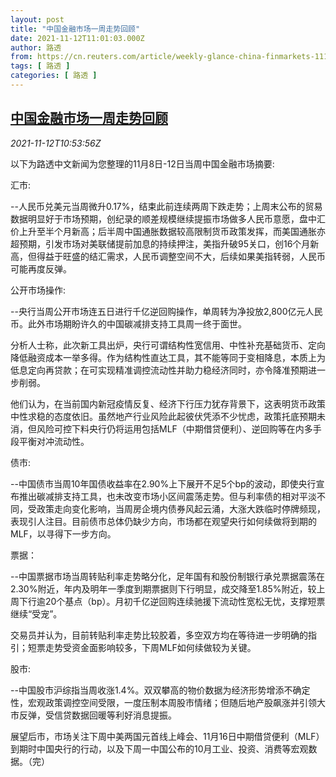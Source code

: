 ```yaml
---
layout: post
title: "中国金融市场一周走势回顾"
date: 2021-11-12T11:01:03.000Z
author: 路透
from: https://cn.reuters.com/article/weekly-glance-china-finmarkets-1112-idCNKBS2HX19E
tags: [ 路透 ]
categories: [ 路透 ]
---
```

<!--1636714863000-->
[中国金融市场一周走势回顾](https://cn.reuters.com/article/weekly-glance-china-finmarkets-1112-idCNKBS2HX19E)
------

<div>
<div><i>2021-11-12T10:53:56Z</i></div><p>以下为路透中文新闻为您整理的11月8日-12日当周中国金融市场摘要:</p><p>汇市:</p><p>--人民币兑美元当周微升0.17%，结束此前连续两周下跌走势；上周末公布的贸易数据明显好于市场预期，创纪录的顺差规模继续提振市场做多人民币意愿，盘中汇价上升至半个月新高；后半周中国通胀数据较高限制货币政策发挥，而美国通胀亦超预期，引发市场对美联储提前加息的持续押注，美指升破95关口，创16个月新高，但得益于旺盛的结汇需求，人民币调整空间不大，后续如果美指转弱，人民币可能再度反弹。</p><p>公开市场操作:</p><p>--央行当周公开市场连五日进行千亿逆回购操作，单周转为净投放2,800亿元人民币。此外市场期盼许久的中国碳减排支持工具周一终于面世。</p><p>分析人士称，此次新工具出炉，央行可谓结构性宽信用、中性补充基础货币、定向降低融资成本一举多得。作为结构性直达工具，其不能等同于变相降息，本质上为低息定向再贷款；在可实现精准调控流动性并助力稳经济同时，亦令降准预期进一步削弱。</p><p>他们认为，在当前国内新冠疫情反复、经济下行压力犹存背景下，这表明货币政策中性求稳的态度依旧。虽然地产行业风险此起彼伏凭添不少忧虑，政策托底预期未消，但风险可控下料央行仍将运用包括MLF（中期借贷便利）、逆回购等在内多手段平衡对冲流动性。</p><p>债市:</p><p>--中国债市当周10年国债收益率在2.90%上下展开不足5个bp的波动，即使央行宣布推出碳减排支持工具，也未改变市场小区间震荡走势。但与利率债的相对平淡不同，受政策走向变化影响，当周房企境内债券风起云涌，大涨大跌临时停牌频现，表现引人注目。目前债市总体仍缺少方向，市场都在观望央行如何续做将到期的MLF，以寻得下一步方向。</p><p>票据：</p><p>--中国票据市场当周转贴利率走势略分化，足年国有和股份制银行承兑票据震荡在2.30%附近，年内及明年一季度到期票据则下行明显，成交降至1.85%附近，较上周下行逾20个基点（bp）。月初千亿逆回购连续驰援下流动性宽松无忧，支撑短票继续“受宠”。</p><p>交易员并认为，目前转贴利率走势比较胶着，多空双方均在等待进一步明确的指引；短票走势受资金面影响较多，下周MLF如何续做较为关键。</p><p>股市:</p><p>--中国股市沪综指当周收涨1.4%。双双攀高的物价数据为经济形势增添不确定性，宏观政策调控空间受限，一度压制本周股市情绪；但随后地产股飙涨并引领大市反弹，受信贷数据回暖等利好消息提振。</p><p>展望后市，市场关注下周中美两国元首线上峰会、11月16日中期借贷便利（MLF）到期时中国央行的行动，以及下周一中国公布的10月工业、投资、消费等宏观数据。（完）</p>
</div>
